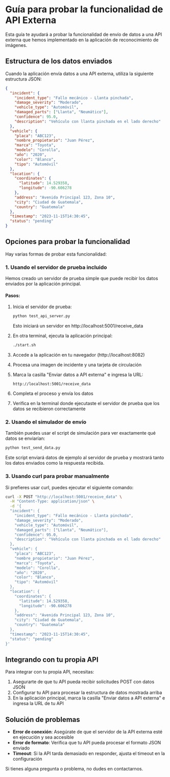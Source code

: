 # Guía para probar la funcionalidad de API Externa

Esta guía te ayudará a probar la funcionalidad de envío de datos a una API externa que hemos implementado en la aplicación de reconocimiento de imágenes.

## Estructura de los datos enviados

Cuando la aplicación envía datos a una API externa, utiliza la siguiente estructura JSON:

```json
{
  "incident": {
    "incident_type": "Fallo mecánico - Llanta pinchada",
    "damage_severity": "Moderado",
    "vehicle_type": "Automóvil",
    "damaged_parts": ["Llanta", "Neumático"],
    "confidence": 95.0,
    "description": "Vehículo con llanta pinchada en el lado derecho"
  },
  "vehicle": {
    "placa": "ABC123",
    "nombre_propietario": "Juan Pérez",
    "marca": "Toyota",
    "modelo": "Corolla",
    "año": "2020",
    "color": "Blanco",
    "tipo": "Automóvil"
  },
  "location": {
    "coordinates": {
      "latitude": 14.529358,
      "longitude": -90.606278
    },
    "address": "Avenida Principal 123, Zona 10",
    "city": "Ciudad de Guatemala",
    "country": "Guatemala"
  },
  "timestamp": "2023-11-15T14:30:45",
  "status": "pending"
}
```

## Opciones para probar la funcionalidad

Hay varias formas de probar esta funcionalidad:

### 1. Usando el servidor de prueba incluido

Hemos creado un servidor de prueba simple que puede recibir los datos enviados por la aplicación principal.

#### Pasos:

1. Inicia el servidor de prueba:
   ```bash
   python test_api_server.py
   ```
   Esto iniciará un servidor en http://localhost:5001/receive_data

2. En otra terminal, ejecuta la aplicación principal:
   ```bash
   ./start.sh
   ```

3. Accede a la aplicación en tu navegador (http://localhost:8082)

4. Procesa una imagen de incidente y una tarjeta de circulación

5. Marca la casilla "Enviar datos a API externa" e ingresa la URL:
   ```
   http://localhost:5001/receive_data
   ```

6. Completa el proceso y envía los datos

7. Verifica en la terminal donde ejecutaste el servidor de prueba que los datos se recibieron correctamente

### 2. Usando el simulador de envío

También puedes usar el script de simulación para ver exactamente qué datos se enviarían:

```bash
python test_send_data.py
```

Este script enviará datos de ejemplo al servidor de prueba y mostrará tanto los datos enviados como la respuesta recibida.

### 3. Usando curl para probar manualmente

Si prefieres usar curl, puedes ejecutar el siguiente comando:

```bash
curl -X POST "http://localhost:5001/receive_data" \
  -H "Content-Type: application/json" \
  -d '{
  "incident": {
    "incident_type": "Fallo mecánico - Llanta pinchada",
    "damage_severity": "Moderado",
    "vehicle_type": "Automóvil",
    "damaged_parts": ["Llanta", "Neumático"],
    "confidence": 95.0,
    "description": "Vehículo con llanta pinchada en el lado derecho"
  },
  "vehicle": {
    "placa": "ABC123",
    "nombre_propietario": "Juan Pérez",
    "marca": "Toyota",
    "modelo": "Corolla",
    "año": "2020",
    "color": "Blanco",
    "tipo": "Automóvil"
  },
  "location": {
    "coordinates": {
      "latitude": 14.529358,
      "longitude": -90.606278
    },
    "address": "Avenida Principal 123, Zona 10",
    "city": "Ciudad de Guatemala",
    "country": "Guatemala"
  },
  "timestamp": "2023-11-15T14:30:45",
  "status": "pending"
}'
```

## Integrando con tu propia API

Para integrar con tu propia API, necesitas:

1. Asegurarte de que tu API pueda recibir solicitudes POST con datos JSON
2. Configurar tu API para procesar la estructura de datos mostrada arriba
3. En la aplicación principal, marca la casilla "Enviar datos a API externa" e ingresa la URL de tu API

## Solución de problemas

- **Error de conexión**: Asegúrate de que el servidor de la API externa esté en ejecución y sea accesible
- **Error de formato**: Verifica que tu API pueda procesar el formato JSON enviado
- **Timeout**: Si la API tarda demasiado en responder, ajusta el timeout en la configuración

Si tienes alguna pregunta o problema, no dudes en contactarnos. 